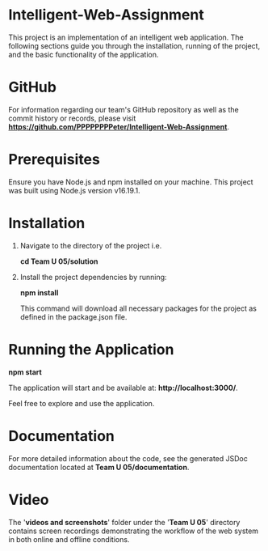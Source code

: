 # Intelligent-Web-Assignment

This project is an implementation of an intelligent web application. The following sections guide you through the installation, 
running of the project, and the basic functionality of the application.


# GitHub 

For information regarding our team's GitHub repository as well as the commit history or records, please visit **https://github.com/PPPPPPPPeter/Intelligent-Web-Assignment**.



# Prerequisites
Ensure you have Node.js and npm installed on your machine. This project was built using Node.js version v16.19.1.


# Installation

1. Navigate to the directory of the project i.e. 

    **cd Team U 05/solution**
  
2. Install the project dependencies by running:

    **npm install**
  
    This command will download all necessary packages for the project as defined in the package.json file.
  
# Running the Application

  **npm start**
  
  The application will start and be available at: **http://localhost:3000/**.

  Feel free to explore and use the application.
  
  
# Documentation

  For more detailed information about the code, see the generated JSDoc documentation
  located at **Team U 05/documentation**.
 
# Video

  The '**videos and screenshots**' folder under the '**Team U 05**' directory contains screen 
  recordings demonstrating the workflow of the web system in both online and offline conditions.

  
  

  
  
